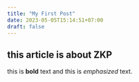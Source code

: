 ```yaml
---
title: "My First Post"
date: 2023-05-05T15:14:51+07:00
draft: false
---
```

## this article is about ZKP
this is **bold** text and this is *emphasized* text.

